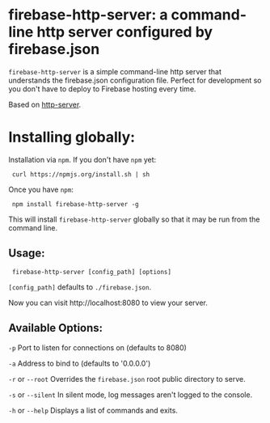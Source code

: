 # firebase-http-server: a command-line http server configured by firebase.json

`firebase-http-server` is a simple command-line http server that understands the firebase.json configuration file.  Perfect for development so you don't have to deploy to Firebase hosting every time.

Based on [http-server](https://github.com/nodeapps/http-server).

# Installing globally:

Installation via `npm`.  If you don't have `npm` yet:

     curl https://npmjs.org/install.sh | sh

Once you have `npm`:

     npm install firebase-http-server -g

This will install `firebase-http-server` globally so that it may be run from the command line.

## Usage:

     firebase-http-server [config_path] [options]

`[config_path]` defaults to `./firebase.json`.

Now you can visit http://localhost:8080 to view your server.

## Available Options:

`-p` Port to listen for connections on (defaults to 8080)

`-a` Address to bind to (defaults to '0.0.0.0')

`-r` or `--root` Overrides the `firebase.json` root public directory to serve.

`-s` or `--silent` In silent mode, log messages aren't logged to the console.

`-h` or `--help` Displays a list of commands and exits.
